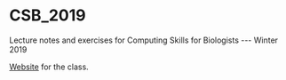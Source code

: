 # CSB_2019
Lecture notes and exercises for Computing Skills for Biologists --- Winter 2019

[Website](https://stefanoallesina.github.io/CSB_2019/) for the class.
